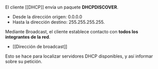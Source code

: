El cliente [[DHCP]] envía un paquete **DHCPDISCOVER**.
- Desde la dirección origen: 0.0.0.0
- Hasta la dirección destino: 255.255.255.255.

Mediante Broadcast, el cliente establece contacto con **todos los integrantes de la red**.
- [[Dirección de broadcast]]

Esto se hace para localizar servidores DHCP disponibles, y así informar sobre su petición.
